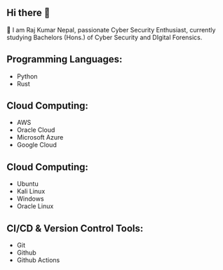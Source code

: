 ## Hi there 👋

🌱 I am Raj Kumar Nepal, passionate Cyber Security Enthusiast, currently studying Bachelors (Hons.) of Cyber Security and DIgital Forensics.

## Programming Languages:
- Python
- Rust

## Cloud Computing:
- AWS
- Oracle Cloud
- Microsoft Azure
- Google Cloud

## Cloud Computing:
- Ubuntu
- Kali Linux
- Windows
- Oracle Linux

## CI/CD & Version Control Tools:
- Git
- Github
- Github Actions

## 
<!--
**raaznp/raaznp** is a ✨ _special_ ✨ repository because its `README.md` (this file) appears on your GitHub profile.

Here are some ideas to get you started:

- 🔭 I’m currently working on ...
- 🌱 I’m currently learning ...
- 👯 I’m looking to collaborate on ...
- 🤔 I’m looking for help with ...
- 💬 Ask me about ...
- 📫 How to reach me: ...
- 😄 Pronouns: ...
- ⚡ Fun fact: ...
-->
